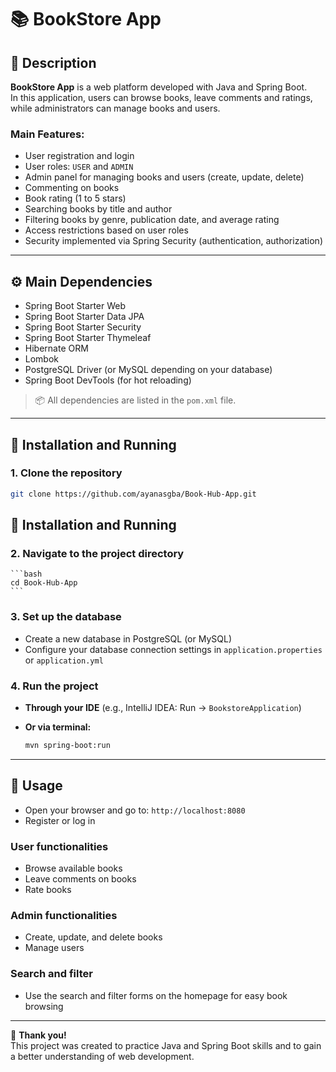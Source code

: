 # 📚 BookStore App

## 📖 Description
**BookStore App** is a web platform developed with Java and Spring Boot.  
In this application, users can browse books, leave comments and ratings, while administrators can manage books and users.

### Main Features:
- User registration and login
- User roles: `USER` and `ADMIN`
- Admin panel for managing books and users (create, update, delete)
- Commenting on books
- Book rating (1 to 5 stars)
- Searching books by title and author
- Filtering books by genre, publication date, and average rating
- Access restrictions based on user roles
- Security implemented via Spring Security (authentication, authorization)

---

## ⚙️ Main Dependencies
- Spring Boot Starter Web
- Spring Boot Starter Data JPA
- Spring Boot Starter Security
- Spring Boot Starter Thymeleaf
- Hibernate ORM
- Lombok
- PostgreSQL Driver (or MySQL depending on your database)
- Spring Boot DevTools (for hot reloading)

> 📦 All dependencies are listed in the `pom.xml` file.

---

## 🚀 Installation and Running

### 1. Clone the repository
  ```bash
  git clone https://github.com/ayanasgba/Book-Hub-App.git
  ```
## 🚀 Installation and Running

### 2. Navigate to the project directory

    ```bash
    cd Book-Hub-App
    ```
    
### 3. Set up the database
- Create a new database in PostgreSQL (or MySQL)  
- Configure your database connection settings in `application.properties` or `application.yml`

### 4. Run the project
- **Through your IDE** (e.g., IntelliJ IDEA: Run → `BookstoreApplication`)  
- **Or via terminal:**

    ```bash
    mvn spring-boot:run
    ```

---

## 🧩 Usage

- Open your browser and go to: `http://localhost:8080`
- Register or log in

### User functionalities
- Browse available books  
- Leave comments on books  
- Rate books  

### Admin functionalities
- Create, update, and delete books  
- Manage users  

### Search and filter
- Use the search and filter forms on the homepage for easy book browsing  

---

🎉 **Thank you!**  
This project was created to practice Java and Spring Boot skills and to gain a better understanding of web development.  
